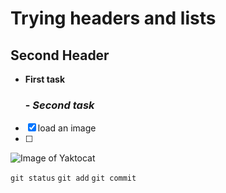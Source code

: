 # Trying headers and lists

## Second Header

-  **First task**
   ### -   _Second task_

- [x] load an image
- [ ] 

![Image of Yaktocat](https://octodex.github.com/images/yaktocat.png)

 
`git status`
`git add`
`git commit`
